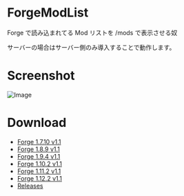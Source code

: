 # ForgeModList
Forge で読み込まれてる Mod リストを /mods で表示させる奴

サーバーの場合はサーバー側のみ導入することで動作します。

# Screenshot
![Image](https://i.gyazo.com/855f8dabbd218f0acd802320b50711f6.png "Image")

# Download
- [Forge 1.7.10 v1.1](https://github.com/SimplyRin/ForgeModList/releases/download/1.1/ForgeModList-1.1.1.7.10.jar)
- [Forge 1.8.9 v1.1](https://github.com/SimplyRin/ForgeModList/releases/download/1.1/ForgeModList-1.1.1.8.9.jar)
- [Forge 1.9.4 v1.1](https://github.com/SimplyRin/ForgeModList/releases/download/1.1/ForgeModList-1.1.1.9.4.jar)
- [Forge 1.10.2 v1.1](https://github.com/SimplyRin/ForgeModList/releases/download/1.1/ForgeModList-1.1.1.10.2.jar)
- [Forge 1.11.2 v1.1](https://github.com/SimplyRin/ForgeModList/releases/download/1.1/ForgeModList-1.1.1.11.2.jar)
- [Forge 1.12.2 v1.1](https://github.com/SimplyRin/ForgeModList/releases/download/1.1/ForgeModList-1.1.1.12.2.jar)
- [Releases](https://github.com/SimplyRin/ForgeModList/releases)
